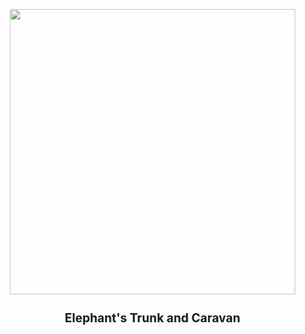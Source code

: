 
<p align="center"><img src="https://apod.nasa.gov/apod/image/2306/ic1396ASI294large_1030.jpg" width="500" height="500"></p>
<h2 align="center"> Elephant's Trunk and Caravan </h2>
